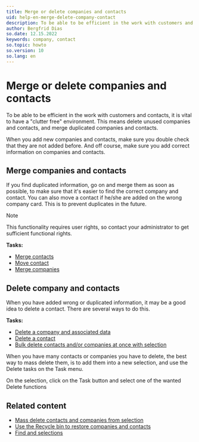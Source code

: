 ```yaml
---
title: Merge or delete companies and contacts
uid: help-en-merge-delete-company-contact
description: To be able to be efficient in the work with customers and contacts, it is vital to have a "clutter free" environment. This means delete unused companies and contacts, and merge duplicated companies and contacts.
author: Bergfrid Dias
so.date: 12.15.2022
keywords: company, contact
so.topic: howto
so.version: 10
so.lang: en
---
```


# Merge or delete companies and contacts

To be able to be efficient in the work with customers and contacts, it is vital to have a "clutter free" environment. This means delete unused companies and contacts, and merge duplicated companies and contacts.

When you add new companies and contacts, make sure you double check that they are not added before. And off course, make sure you add correct information on companies and contacts.

## Merge companies and contacts

If you find duplicated information, go on and merge them as soon as possible, to make sure that it's easier to find the correct company and contact. You can also move a contact if he/she are added on the wrong company card. This is to prevent duplicates in the future.

> [!NOTE]
> This functionality requires user rights, so contact your administrator to get sufficient functional rights.

**Tasks:**

* [Merge contacts][1]
* [Move contact][2]
* [Merge companies][3]

## Delete company and contacts

When you have added wrong or duplicated information, it may be a good idea to delete a contact. There are several ways to do this.

**Tasks:**

* [Delete a company and associated data][4]
* [Delete a contact][5]
* [Bulk delete contacts and/or companies at once with selection][6]

When you have many contacts or companies you have to delete, the best way to mass delete them, is to add them into a new selection, and use the Delete tasks on the Task menu.

On the selection, click on the Task button and select one of the wanted Delete functions

## Related content

* [Mass delete contacts and companies from selection][6]
* [Use the Recycle bin to restore companies and contacts][7]
* [Find and selections][8]

<!-- Referenced links -->
[1]: ../person/merge-contacts.md
[2]: ../person/move.md
[3]: ../company/merge-companies.md
[4]: ../company/delete.md
[5]: ../person/delete.md
[6]: ../search-options/selections/howto/deleting-companies-permanently.md
[7]: ../getting-started/recycle-bin.md
[8]: ../search-options/selections/index.md

<!-- Referenced images -->
